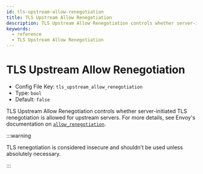 ```yaml
---
id: tls-upstream-allow-renegotiation
title: TLS Upstream Allow Renegotiation
description: TLS Upstream Allow Renegotiation controls whether server-initiated TLS renegotiation is allowed for upstream servers.
keywords:
  - reference
  - TLS Upstream Allow Renegotiation
---
```


# TLS Upstream Allow Renegotiation

- Config File Key: `tls_upstream_allow_renegotiation`
- Type: `bool`
- Default: `false`

TLS Upstream Allow Renegotiation controls whether server-initiated TLS renegotiation is allowed for upstream servers. For more details, see Envoy's documentation on [`allow_renegotiation`](https://www.envoyproxy.io/docs/envoy/latest/api-v3/extensions/transport_sockets/tls/v3/tls.proto).

:::warning

TLS renegotiation is considered insecure and shouldn’t be used unless absolutely necessary.

:::
